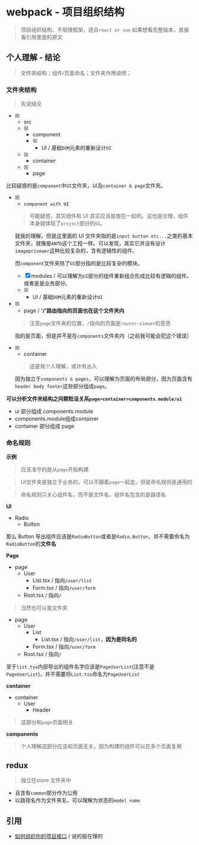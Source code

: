# webpack - 项目组织结构
> 项目组织结构，不局限框架，适合`react or vue`
> 如果想看完整版本，直接看引用里面的原文

## 个人理解 - 结论

> 文件夹结构；组件/页面命名；文件夹作用说明；

### 文件夹结构

> 先说结论

* [x] - src
  * [x] - component
    * [x] - UI / 基础`DOM`元素的重新设计`UI`
  * [x] - container
  * [x] - page

比较疑惑的是`component`中`UI`文件夹，以及`container & page`文件夹。

* [x] - `component with UI` 

  > 可能疑惑，其实组件和 UI 其实应该是放在一起的。这也是合理，组件本身就体现了`project`部分的`UI`。

  就我的理解，但是这里面的 UI 文件夹指的是`input button etc...`之类的基本文件夹，就像是`ANTD`这个工程一样。可以发现，其实它并没有设计`imageprivewer`这种比较复杂的，含有逻辑性的组件。

  而`component`文件夹除了`UI`部分指的是比较复杂的模块。

  * [x] modules / 可以理解为`UI`部分的组件重新组合形成比较有逻辑的组件。或者是是业务部分。
  * [x] - UI / 基础`DOM`元素的重新设计`UI`

* [x] - page / **'/'路由指向的页面也在这个文件夹内**

  > 注意`page`文件夹的位置，`/`指向的页面是`router-viewer`的意思

  指的是页面，但是并不是在`components`文件夹内（之前我可能会犯这个错误）

* [x] - container

  > 这是我个人理解，或许有出入

  因为独立于`components & pages`，可以理解为页面的布局部分，因为页面含有`header body footer`这些部分组成`page`。

**可以分析文件夹结构之间颗粒话关系`page>container>components.module/ui`**

* ui 部分组成 components.module
* components.module组成container
* container 部分组成 page

### 命名规则

**示例**

> 应该准守的是从`page`开始构建

> UI文件夹是独立于业务的，可以不跟着`page`一起走。但是命名规则是通用的

> 命名规则只关心组件名，而不是文件名，组件名包含的是路径名

**UI**

* Radio
  * Button

那么 Button 导出组件应该是`RadioButton`或者是`Radio.Button`，并不需要命名为`RadioButton`的**文件名**

**Page**

* page
  * User
    * List.tsx / 指向`/user/list`
    * Form.tsx / 指向`/user/form`
  * Root.tsx /  指向`/`

> 当然也可以是文件夹

* page
  * User
    * List
      * List.tsx / 指向`/user/list`，**因为是同名的**
    * Form.tsx / 指向`/user/form`
  * Root.tsx /  指向`/`

至于`list.tsx`内部导出的组件名字应该是`PageUserList`(注意不是`PageUserList`)，并不需要将`List.tsx`命名为`PageUserList`

**container**

* container
  * User
    * Header

> 这部分和`page`页面相关

**components**

> 个人理解这部分应该和页面无关，因为构建的组件可以在多个页面复用

## redux

> 独立在store 文件夹中

* 且含有`common`部分作为公用
* 以路径名作为文件夹名，可以理解为状态的`model name`

## 引用

* [如何组织你的项目接口](https://hackernoon.com/structuring-projects-and-naming-components-in-react-1261b6e18d76) / 说的挺在理的
